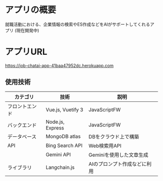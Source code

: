 # アプリの概要
就職活動における、企業情報の検索やES作成などをAIがサポートしてくれるアプリ (現在開発中)

# アプリURL
https://job-chatai-app-41baa47952dc.herokuapp.com

## 使用技術
| **カテゴリ**     | **技術**             | **説明** |
|------------------|----------------------|----------|
| フロントエンド   | Vue.js, Vuetify 3         | JavaScriptFW|
| バックエンド     | Node.js, Express              | JavaScriptFW |
| データベース     | MongoDB atlas             | DBをクラウド上で構築 |
|       API    | Bing Search API      | Web検索用API |
|        | Gemini API           | Geminiを使用した文章生成 |
| ライブラリ     | Langchain.js  | AIのプロンプト作成などに利用 |
